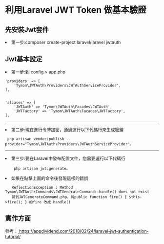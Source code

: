 <h1>利用Laravel JWT Token 做基本驗證</h1>

## 先安裝Jwt套件

<li>第一步:composer create-project laravel/laravel jwtauth</li>

## Jwt基本設定

<li>第一步:到 config > app.php </li>

<div>
    
    'providers' => [
        'Tymon\JWTAuth\Providers\JWTAuthServiceProvider',
    ],


    'aliases' => [
        'JWTAuth' => 'Tymon\JWTAuth\Facades\JWTAuth',
        'JWTFactory' => 'Tymon\JWTAuth\Facades\JWTFactory',
    ],

</div>
<hr>


<li>第二步:現在進行令牌加密，通過運行以下代碼行來生成密鑰</li>

<div>
   
     php artisan vendor:publish --provider="Tymon\JWTAuth\Providers\JWTAuthServiceProvider"。

</div>


<hr>


<li>第三步:要在Laravel中發布配置文件，您需要運行以下代碼行</li>

<div>
        
        php artisan jwt:generate。
        
</div>

<li>如果在點擊上面的命令後發現這樣的錯誤</li>

<div>
        
       ReflectionException : Method Tymon\JWTAuth\Commands\JWTGenerateCommand::handle() does not exist
       請到JWTGenerateCommand.php，將public function fire() { $this->fire(); } 的fire 改成 handle()
        
</div>

## 實作方面
<div>
        
   參考：<a href="https://appdividend.com/2018/02/24/laravel-jwt-authentication-tutorial/">
        https://appdividend.com/2018/02/24/laravel-jwt-authentication-tutorial/
        </a>
        
</div>
